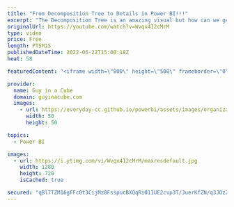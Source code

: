 ```yaml
---
title: "From Decomposition Tree to Details in Power BI!!!"
excerpt: "The Decomposition Tree is an amazing visual but how can we get to the details. Where's my drill through? Patrick walks you through how you can set this up in Power BI Desktop!  Create and view decomposition tree visuals in Power BI https://docs.microsoft.com/power-bi/visuals/power-bi-visualization-decomposition-tree"
originalUrl: https://youtube.com/watch?v=Wvqx4I2cMrM
type: video
price: Free
length: PT5M1S
publishedDateTime: 2022-06-22T15:00:18Z
heat: 58

featuredContent: "<iframe width=\"800\" height=\"500\" frameborder=\"0\" src=\"https://www.youtube.com/embed/Wvqx4I2cMrM\" allow=\"accelerometer; autoplay; encrypted-media; gyroscope; picture-in-picture\" allowfullscreen></iframe>"

provider:
  name: Guy in a Cube
  domain: guyinacube.com
  images:
    - url: https://everyday-cc.github.io/powerbi/assets/images/organizations/guyinacube.com-50x50.jpg
      width: 50
      height: 50

topics:
  - Power BI

images:
  - url: https://i.ytimg.com/vi/Wvqx4I2cMrM/maxresdefault.jpg
    width: 1280
    height: 720
    isCached: true

secured: "qBl7TZM16gFFc0t3CijMz8FsspucBXQqRi011UE2cvp3T/JuerKfZN/q3JOzZMosvNm/0N2OUiVh3lw6uYcIBQS3mXzzEI40YPIer64BXAKvmvAX+sJOExj0rKyVe5HsD2wm1encRmW0/0eKnvssrerzve4BrvqFZzAnG/ZAqRfTTYE9/C6L0XX+EBf7UOMgFV1rDCtW2hjCMVLc6NtLwSxHfDh7RjgW9JkzrOl+YxKZWpB4LwgO4g6O20/XwnD1kCOdzp4/xxa4+pdOWo2morb6EqT7/PX15A3e7gFnGNeeCUsdJdnQW8czw8WsIf7F4oGu/N5KoUpAfA1BD+w29qkFy+/MiFDc17zPAw2/bp8QpCJj7+wU/l7ByjiI5ZrVs45j5CFpUCS41v1L7WK2b9lSIeIZpYMj77PyCc3571s=;sfrhTvR2Evz1JnmQTFcv1w=="
---
```


